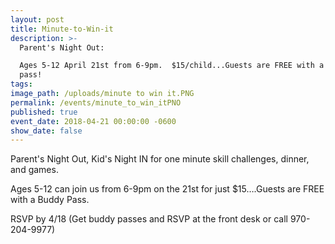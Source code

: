 ```yaml
---
layout: post
title: Minute-to-Win-it
description: >-
  Parent's Night Out:

  Ages 5-12 April 21st from 6-9pm.  $15/child...Guests are FREE with a buddy
  pass!
tags:
image_path: /uploads/minute to win it.PNG
permalink: /events/minute_to_win_itPNO
published: true
event_date: 2018-04-21 00:00:00 -0600
show_date: false
---
```


Parent's Night Out, Kid's Night IN for one minute skill challenges, dinner, and games.

Ages 5-12 can join us from 6-9pm on the 21st for just $15….Guests are FREE with a Buddy Pass.

RSVP by 4/18 (Get buddy passes and RSVP at the front desk or call 970-204-9977)